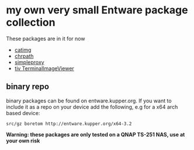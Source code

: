 # my own very small Entware package collection #

These packages are in it for now
- [catimg](https://github.com/posva/catimg)
- [chrpath](http://directory.fsf.org/project/chrpath)
- [simpleproxy](https://github.com/vzaliva/simpleproxy.git)
- [tiv TerminalImageViewer](https://github.com/stefanhaustein/TerminalImageViewer)

## binary repo ##
binary packages can be found on entware.kupper.org. If you want to include it as a repo on your device add the following, e.g for a x64 arch based device:

`src/gz boretom http://entware.kupper.org/x64-3.2`

**Warning: these packages are only tested on a QNAP TS-251 NAS, use at your own risk**
